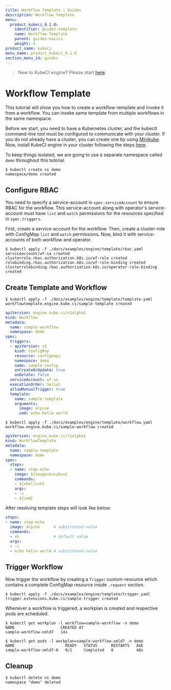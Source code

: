 ```yaml
---
title: Workflow Template | Guides
description: Workflow Template
menu:
  product_kubeci_0.1.0:
    identifier: guides-template
    name: Workflow Template
    parent: guides-basics
    weight: 4
product_name: kubeci
menu_name: product_kubeci_0.1.0
section_menu_id: guides
---
```


> New to KubeCI engine? Please start [here](/docs/concepts/README.md).

# Workflow Template

This tutorial will show you how to create a workflow-template and invoke it from a workflow. You can invoke same template from multiple workflows in the same namespace.

Before we start, you need to have a Kubernetes cluster, and the kubectl command-line tool must be configured to communicate with your cluster. If you do not already have a cluster, you can create one by using [Minikube](https://github.com/kubernetes/minikube). Now, install KubeCI engine in your cluster following the steps [here](/docs/setup/install.md).

To keep things isolated, we are going to use a separate namespace called `demo` throughout this tutorial.

```console
$ kubectl create ns demo
namespace/demo created
```

## Configure RBAC

You need to specify a service-account in `spec.serviceAccount` to ensure RBAC for the workflow. This service-account along with operator's service-account must have `list` and `watch` permissions for the resources specified in `spec.triggers`.

First, create a service-account for the workflow. Then, create a cluster-role with ConfigMap `list` and `watch` permissions. Now, bind it with service-accounts of both workflow and operator.

```console
$ kubectl apply -f ./docs/examples/engine/template/rbac.yaml
serviceaccount/wf-sa created
clusterrole.rbac.authorization.k8s.io/wf-role created
rolebinding.rbac.authorization.k8s.io/wf-role-binding created
clusterrolebinding.rbac.authorization.k8s.io/operator-role-binding created
```

## Create Template and Workflow

```console
$ kubectl apply -f ./docs/examples/engine/template/template.yaml
workflowtemplate.engine.kube.ci/sample-template created
```

```yaml
apiVersion: engine.kube.ci/v1alpha1
kind: Workflow
metadata:
  name: sample-workflow
  namespace: demo
spec:
  triggers:
  - apiVersion: v1
    kind: ConfigMap
    resource: configmaps
    namespace: demo
    name: sample-config
    onCreateOrUpdate: true
    onDelete: false
  serviceAccount: wf-sa
  executionOrder: Serial
  allowManualTrigger: true
  template:
    name: sample-template
    arguments:
      image: alpine
      cmd: echo hello world
```

```console
$ kubectl apply -f ./docs/examples/engine/template/workflow.yaml
workflow.engine.kube.ci/sample-workflow created
```

```yaml
apiVersion: engine.kube.ci/v1alpha1
kind: WorkflowTemplate
metadata:
  name: sample-template
  namespace: demo
spec:
  steps:
  - name: step-echo
    image: ${image=busybox}
    commands:
    - ${shell=sh}
    args:
    - -c
    - ${cmd}
```

After resolving template steps will look like below:

```yaml
steps:
- name: step-echo
  image: alpine      # substituted value
  commands:
  - sh               # default value
  args:
  - -c
  - echo hello world # substituted value
```

## Trigger Workflow

Now trigger the workflow by creating a `Trigger` custom-resource which contains a complete ConfigMap resource inside `.request` section.

```console
$ kubectl apply -f ./docs/examples/engine/template/trigger.yaml
trigger.extensions.kube.ci/sample-trigger created
```

Whenever a workflow is triggered, a workplan is created and respective pods are scheduled.

```console
$ kubectl get workplan -l workflow=sample-workflow -n demo
NAME                    CREATED AT
sample-workflow-smld7   14s
```

```console
$ kubectl get pods -l workplan=sample-workflow-smld7 -n demo
NAME                      READY   STATUS      RESTARTS   AGE
sample-workflow-smld7-0   0/1     Completed   0          48s
```

## Cleanup

```console
$ kubectl delete ns demo
namespace "demo" deleted
```
